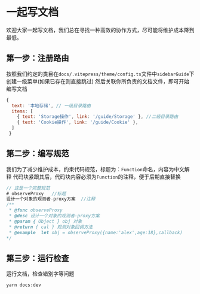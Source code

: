# 一起写文档
欢迎大家一起写文档，我们总在寻找一种高效的协作方式，尽可能将维护成本降到最低。
## 第一步：注册路由
按照我们约定的类目在`docs/.vitepress/theme/config.ts`文件中`sidebarGuide`下创建一级菜单(如果已存在则直接跳过)
然后关联你所负责的文档文件，即可开始编写文档
```javascript
{
  text: '本地存储', // 一级目录路由
  items: [
    { text: 'Storage操作', link: '/guide/Storage' }, //二级目录路由
    { text: 'Cookie操作', link: '/guide/Cookie' },
  ]
 }

```
## 第二步：编写规范
我们为了减少维护成本，约束代码规范，标题为：`Function`命名，内容为中文解释
代码块紧跟其后，代码块内容必须为`Function`的注释，便于后期直接替换
```typescript
// 这是一个完整规范
# observeProxy   //标题
设计一个对象的观测者-proxy方案  //注释
/**
 * @func observeProxy
 * @desc 设计一个对象的观测者-proxy方案
 * @param { Object } obj 对象
 * @return { cal } 观测对象回调方法
 * @example  let obj = observeProxy({name:'alex',age:18},callback)
*/
```

## 第三步：运行检查
运行文档，检查错别字等问题
```
yarn docs:dev
```